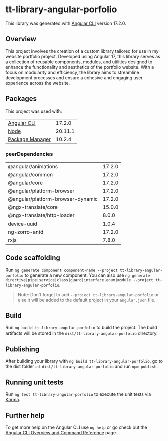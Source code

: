 # tt-library-angular-porfolio

This library was generated with [Angular CLI](https://github.com/angular/angular-cli) version 17.2.0.

## Overview

This project involves the creation of a custom library tailored for use in my website portfolio project. Developed using Angular 17, this library serves as a collection of reusable components, modules, and utilities designed to enhance the functionality and aesthetics of the portfolio website. With a focus on modularity and efficiency, the library aims to streamline development processes and ensure a cohesive and engaging user experience across the website.

## Packages

This project was used with:

|                                                       |         |
| ----------------------------------------------------- | ------- |
| [Angular CLI](https://github.com/angular/angular-cli) | 17.2.0  |
| [Node](https://nodejs.org/)                           | 20.11.1 |
| [Package Manager](https://www.npmjs.com/package/npm)  | 10.2.4  |

### peerDependencies

|                                   |        |
| --------------------------------- | ------ |
| @angular/animations               | 17.2.0 |
| @angular/common                   | 17.2.0 |
| @angular/core                     | 17.2.0 |
| @angular/platform-browser         | 17.2.0 |
| @angular/platform-browser-dynamic | 17.2.0 |
| @ngx-translate/core               | 15.0.0 |
| @ngx-translate/http-loader        | 8.0.0  |
| device-uuid                       | 1.0.4  |
| ng-zorro-antd                     | 17.2.0 |
| rxjs                              | 7.8.0  |

## Code scaffolding

Run `ng generate component component-name --project tt-library-angular-porfolio` to generate a new component. You can also use `ng generate directive|pipe|service|class|guard|interface|enum|module --project tt-library-angular-porfolio`.
> Note: Don't forget to add `--project tt-library-angular-porfolio` or else it will be added to the default project in your `angular.json` file. 

## Build

Run `ng build tt-library-angular-porfolio` to build the project. The build artifacts will be stored in the `dist/tt-library-angular-porfolio` directory.

## Publishing

After building your library with `ng build tt-library-angular-porfolio`, go to the dist folder `cd dist/tt-library-angular-porfolio` and run `npm publish`.

## Running unit tests

Run `ng test tt-library-angular-porfolio` to execute the unit tests via [Karma](https://karma-runner.github.io).

## Further help

To get more help on the Angular CLI use `ng help` or go check out the [Angular CLI Overview and Command Reference](https://angular.io/cli) page.
